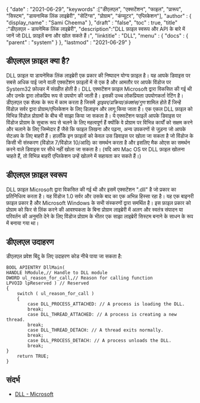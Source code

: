 {
  "date" : "2021-06-29",
  "keywords" :["डीएलएल", "एक्सटेंशन", "फाइल", "प्रारूप", "सिस्टम", "डायनामिक लिंक लाइब्रेरी", "सेटिंग्स", "प्रोग्राम", "कंप्यूटर", "एप्लिकेशन"],
  "author" : {
    "display_name" : "Sami Cheema"
},
  "draft" : "false",
  "toc" : true,
  "title" :"डीएलएल - डायनेमिक लिंक लाइब्रेरी",
  "description":"DLL फ़ाइल स्वरूप और API के बारे में जानें जो DLL फ़ाइलें बना और खोल सकते हैं।",
  "linktitle" : "DLL",
  "menu" : {
    "docs" : {
      "parent" : "system"
}
},
  "lastmod" : "2021-06-29"
}

## डीएलएल फ़ाइल क्या है? ##

DLL फ़ाइल या डायनेमिक लिंक लाइब्रेरी एक प्रकार की निष्पादन योग्य फ़ाइल है। यह आपके डिवाइस पर सबसे अधिक पाई जाने वाली एक्सटेंशन फ़ाइलों में से एक है और आमतौर पर आपके विंडोज पर System32 फ़ोल्डर में संग्रहीत होती है। DLL एक्सटेंशन फ़ाइल Microsoft द्वारा विकसित की गई थी और उनके द्वारा लोकप्रिय रूप से उपयोग की जाती है। इसकी उच्च लोकप्रियता उपयोगकर्ता रेटिंग है। डीएलएल एक शेल्फ के रूप में काम करता है जिसमें *ड्राइवर/प्रक्रिया/फ़ंक्शंस/गुण* शामिल होते हैं जिन्हें विंडोज़ सर्वर द्वारा प्रोग्राम/एप्लिकेशन के लिए डिज़ाइन और लागू किया जाता है। एक एकल DLL फ़ाइल को विभिन्न विंडोज़ प्रोग्रामों के बीच भी साझा किया जा सकता है। ये एक्सटेंशन फाइलें आपके डिवाइस पर विंडोज प्रोग्राम के सुचारू रूप से चलने के लिए महत्वपूर्ण हैं क्योंकि वे प्रोग्राम पर विभिन्न कार्यों को सक्षम करने और चलाने के लिए जिम्मेदार हैं जैसे कि फाइल लिखना और पढ़ना, अन्य उपकरणों से जुड़ना जो आपके सेटअप के लिए बाहरी हैं।
हालाँकि इन फ़ाइलों को केवल उस डिवाइस पर खोला जा सकता है जो विंडोज के किसी भी संस्करण (विंडोज़ 7/विंडोज़ 10/आदि) का समर्थन करता है और इसलिए मैक ओएस का समर्थन करने वाले डिवाइस पर सीधे नहीं खोला जा सकता है। (यदि आप Mac OS पर DLL फ़ाइल खोलना चाहते हैं, तो विभिन्न बाहरी एप्लिकेशन उन्हें खोलने में सहायता कर सकते हैं।)


## डीएलएल फ़ाइल स्वरूप ##

DLL फ़ाइल Microsoft द्वारा विकसित की गई थी और इसमें एक्सटेंशन ".dll" है जो प्रकार का प्रतिनिधित्व करता है। यह विंडोज 1.0 सर्वर और उसके बाद का एक अभिन्न हिस्सा रहा है। यह एक बाइनरी फ़ाइल प्रकार है और Microsoft Windows के सभी संस्करणों द्वारा समर्थित है। इस फ़ाइल प्रकार को प्रोग्राम को फिर से लिंक करने की आवश्यकता के बिना प्रोग्राम लाइब्रेरी में अलग और स्वतंत्र संपादन या परिवर्तन की अनुमति देने के लिए विंडोज प्रोग्राम के भीतर एक साझा लाइब्रेरी सिस्टम बनाने के साधन के रूप में बनाया गया था।


## डीएलएल उदाहरण ##

डीएलएल प्रवेश बिंदु के लिए उदाहरण कोड नीचे पाया जा सकता है:

```
BOOL APIENTRY DllMain(
HANDLE hModule,// Handle to DLL module
DWORD ul_reason_for_call,// Reason for calling function
LPVOID lpReserved ) // Reserved
{
    switch ( ul_reason_for_call )
    {
        case DLL_PROCESS_ATTACHED: // A process is loading the DLL.
        break;
        case DLL_THREAD_ATTACHED: // A process is creating a new thread.
        break;
        case DLL_THREAD_DETACH: // A thread exits normally.
        break;
        case DLL_PROCESS_DETACH: // A process unloads the DLL.
        break;
}
    return TRUE;
}

```

## संदर्भ ##

* [DLL - Microsoft](https://learn.microsoft.com/en-us/troubleshoot/windows-client/deployment/dynamic-link-library)

